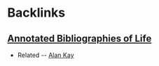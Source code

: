 
# Backlinks
## [Annotated Bibliographies of Life](<Annotated Bibliographies of Life.md>)
- Related -- [Alan Kay](<Alan Kay.md>)


